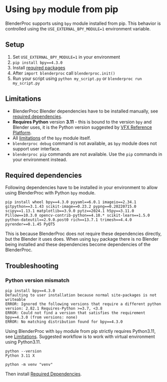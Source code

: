 # Using `bpy` module from pip

BlenderProc supports using `bpy` module installed from pip. This behavior is controlled using the `USE_EXTERNAL_BPY_MODULE=1` environment variable.

## Setup

1. Set `USE_EXTERNAL_BPY_MODULE=1` in your environment
2. `pip install bpy==4.3.0`
3. Install [required packages](#required-dependencies)
4. After `import blenderproc` call `blenderproc.init()`
5. Run your script using `python my_script.py` or `blenderproc run my_script.py`

## Limitations
- BlenderProc Blender dependencies have to be installed manually, see [required dependencies](#required-dependencies).
- **Requires Python** version **3.11** - this is bound to the version `bpy` and Blender uses, it is the Python version suggested by [VFX Reference Platform](https://vfxplatform.com/).
- All [limitations](https://docs.blender.org/api/current/info_advanced_blender_as_bpy.html#limitations) of the `bpy` module itself.
- `blenderproc debug` command is not available, as `bpy` module does not support user interface.
- `blenderproc pip` commands are not available. Use the `pip` commands in your environment instead.

## Required dependencies
Following dependencies have to be installed in your environment to allow using BlenderProc with Python `bpy` module. 

```
pip install wheel bpy==4.3.0 pyyaml==6.0.1 imageio==2.34.1 gitpython==3.1.43 scikit-image==0.23.2 pypng==0.20220715.0 scipy==1.13.1 matplotlib==3.9.0 pytz==2024.1 h5py==3.11.0 Pillow==10.3.0 opencv-contrib-python==4.10.* scikit-learn==1.5.0 python-dateutil==2.9.0.post0 rich==13.7.1 trimesh==4.4.0 pyrender==0.1.45 PyQT5
```

This is because BlenderProc does not require these dependencies directly, but the Blender it uses does. When using `bpy` package there is no Blender being installed and these dependencies become dependencies of the BlenderProc.

## Troubleshooting

### Python version mismatch

```
pip install bpy==4.3.0
Defaulting to user installation because normal site-packages is not writeable
ERROR: Ignored the following versions that require a different python version: 2.82.1 Requires-Python >=3.7, <3.8
ERROR: Could not find a version that satisfies the requirement bpy==4.3.0 (from versions: none)
ERROR: No matching distribution found for bpy==4.3.0
```

Using BlenderProc with `bpy` module from pip strictly requires Python3.11, see [Limitations](#limitations). Suggested workflow is to work with virtual environment using Python3.11. 

```
python --version
Python 3.11 X

python -m venv "venv"
```

Then install [Required Dependencies](#required-dependencies).
